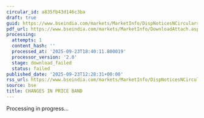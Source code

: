 ```yaml
---
circular_id: a835fb43d146c3ba
draft: true
guid: https://www.bseindia.com/markets/MarketInfo/DispNoticesNCirculars.aspx?Noticeid={98F8D2A1-15F7-4FC9-9C8A-94274CBF2494}&noticeno=20250923-52&dt=09/23/2025&icount=52&totcount=84&flag=0
pdf_url: https://www.bseindia.com/markets/MarketInfo/DownloadAttach.aspx?id=20250923-52&attachedId=
processing:
  attempts: 1
  content_hash: ''
  processed_at: '2025-09-23T18:40:11.800019'
  processor_version: '2.0'
  stage: download_failed
  status: failed
published_date: '2025-09-23T12:28:31+00:00'
rss_url: https://www.bseindia.com/markets/MarketInfo/DispNoticesNCirculars.aspx?Noticeid={98F8D2A1-15F7-4FC9-9C8A-94274CBF2494}&noticeno=20250923-52&dt=09/23/2025&icount=52&totcount=84&flag=0
source: bse
title: CHANGES IN PRICE BAND
---
```


Processing in progress...
